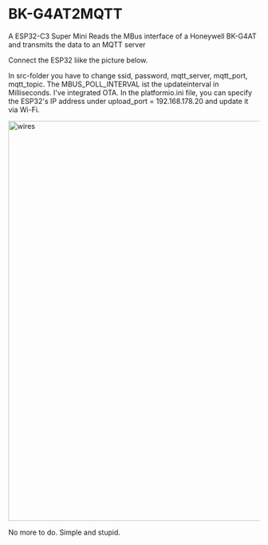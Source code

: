 # BK-G4AT2MQTT
A ESP32-C3 Super Mini Reads the MBus interface of a Honeywell BK-G4AT and transmits the data to an MQTT server

Connect the ESP32 liike the picture below.

In src-folder you have to change ssid, password, mqtt_server, mqtt_port, mqtt_topic. The MBUS_POLL_INTERVAL ist the updateinterval in Milliseconds.
I've integrated OTA. In the platformio.ini file, you can specify the ESP32's IP address under upload_port = 192.168.178.20 and update it via Wi-Fi.

<img width="600" height="800" alt="wires" src="https://github.com/user-attachments/assets/be611be3-ce91-446a-a3be-2242b5ae99b2" />

No more to do. Simple and stupid.
